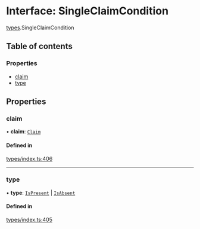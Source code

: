 # Interface: SingleClaimCondition

[types](../wiki/types).SingleClaimCondition

## Table of contents

### Properties

- [claim](../wiki/types.SingleClaimCondition#claim)
- [type](../wiki/types.SingleClaimCondition#type)

## Properties

### claim

• **claim**: [`Claim`](../wiki/types#claim)

#### Defined in

[types/index.ts:406](https://github.com/PolymathNetwork/polymesh-sdk/blob/c6fe1be3/src/types/index.ts#L406)

___

### type

• **type**: [`IsPresent`](../wiki/types.ConditionType#ispresent) \| [`IsAbsent`](../wiki/types.ConditionType#isabsent)

#### Defined in

[types/index.ts:405](https://github.com/PolymathNetwork/polymesh-sdk/blob/c6fe1be3/src/types/index.ts#L405)
